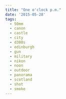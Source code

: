 ```yaml
---
title: "One o'clock p.m."
date: '2015-05-28'
tags:
  - 50mm
  - canon
  - castle
  - city
  - d300s
  - edinburgh
  - gun
  - military
  - nikon
  - noon
  - outdoor
  - panorama
  - scotland
  - shot
  - smoke
---
```

